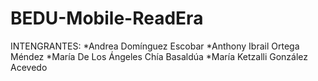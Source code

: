 # BEDU-Mobile-ReadEra


INTENGRANTES:
*Andrea Domínguez Escobar
*Anthony Ibrail Ortega Méndez
*María De Los Ángeles Chía Basaldúa
*María Ketzalli González Acevedo
